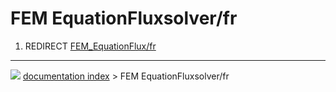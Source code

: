# FEM EquationFluxsolver/fr
1.  REDIRECT [FEM_EquationFlux/fr](FEM_EquationFlux/fr.md)



---
![](images/Button_right.svg) [documentation index](../README.md) > FEM EquationFluxsolver/fr
